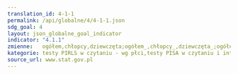 ```yaml
---
translation_id: 4-1-1
permalink: /api/globalne/4/4-1-1.json
sdg_goal: 4
layout: json_globalne_goal_indicator
indicator: "4.1.1"
zmienne:   ogółem,chłopcy,dziewczęta;ogółem_,chłopcy_,dziewczęta_;ogółem__,chłopcy__,dziewczęta__;
kategorie: testy PIRLS w czytaniu - wg płci,testy PISA w czytaniu i interpretacji - wg płci,testy PISA w matematyce - wg płci
source_url: www.stat.gov.pl
---
```

